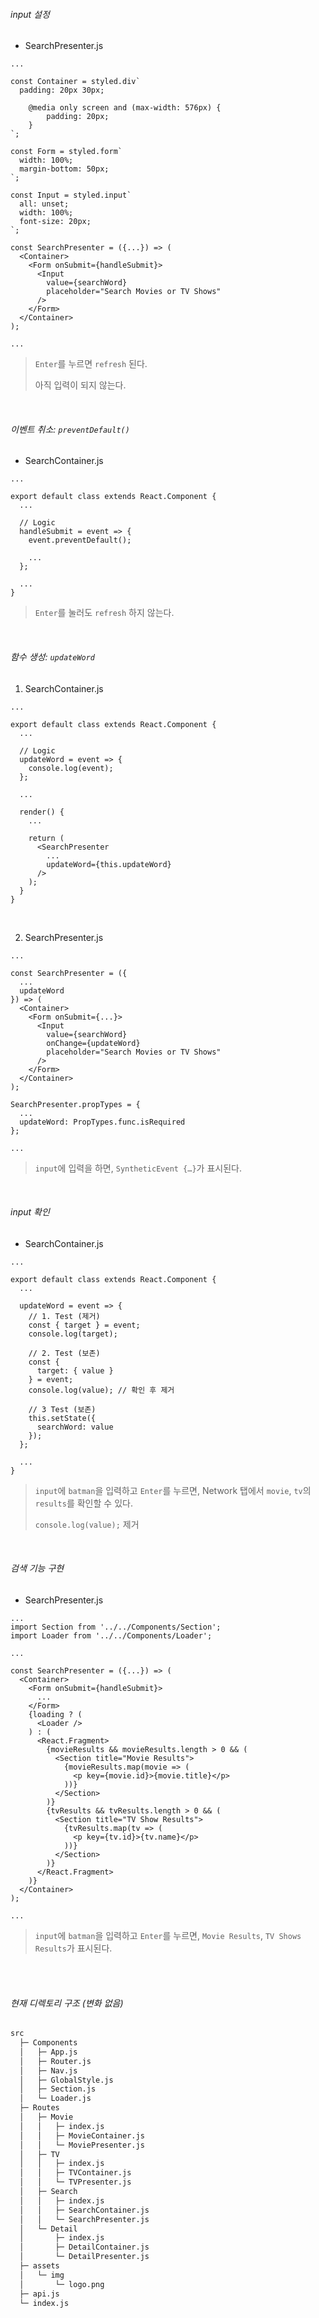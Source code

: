###### input 설정

- SearchPresenter.js

```react
...

const Container = styled.div`
  padding: 20px 30px;

	@media only screen and (max-width: 576px) {
		padding: 20px;
	}
`;

const Form = styled.form`
  width: 100%;
  margin-bottom: 50px;
`;

const Input = styled.input`
  all: unset;
  width: 100%;
  font-size: 20px;
`;

const SearchPresenter = ({...}) => (
  <Container>
    <Form onSubmit={handleSubmit}>
      <Input
        value={searchWord}
        placeholder="Search Movies or TV Shows"
      />
    </Form>
  </Container>
);

...
```

> `Enter`를 누르면 `refresh` 된다.
>
> 아직 입력이 되지 않는다.

<br>

###### 이벤트 취소: `preventDefault()`

- SearchContainer.js

```react
...

export default class extends React.Component {
  ...

  // Logic
  handleSubmit = event => {
    event.preventDefault();

    ...
  };

  ...
}
```

> `Enter`를 눌러도 `refresh` 하지 않는다.

<br>

###### 함수 생성: `updateWord`

1. SearchContainer.js

```react
...

export default class extends React.Component {
  ...

  // Logic
  updateWord = event => {
    console.log(event);
  };

  ...

  render() {
    ...

    return (
      <SearchPresenter
        ...
        updateWord={this.updateWord}
      />
    );
  }
}
```

<br>

2. SearchPresenter.js

```react
...

const SearchPresenter = ({
  ...
  updateWord
}) => (
  <Container>
    <Form onSubmit={...}>
      <Input
        value={searchWord}
        onChange={updateWord}
        placeholder="Search Movies or TV Shows"
      />
    </Form>
  </Container>
);

SearchPresenter.propTypes = {
  ...
  updateWord: PropTypes.func.isRequired
};

...
```

> `input`에 입력을 하면, `SyntheticEvent {…}`가 표시된다.

<br>

###### input 확인

- SearchContainer.js

```react
...

export default class extends React.Component {
  ...

  updateWord = event => {
    // 1. Test (제거)
    const { target } = event;
    console.log(target);

    // 2. Test (보존)
    const {
      target: { value }
    } = event;
    console.log(value); // 확인 후 제거

    // 3 Test (보존)
    this.setState({
      searchWord: value
    });
  };

  ...
}
```

> `input`에 `batman`을 입력하고 `Enter`를 누르면, Network 탭에서 `movie`, `tv`의 `results`를 확인할 수 있다.
>
> `console.log(value);` 제거

<br>

###### 검색 기능 구현

- SearchPresenter.js

```react
...
import Section from '../../Components/Section';
import Loader from '../../Components/Loader';

...

const SearchPresenter = ({...}) => (
  <Container>
    <Form onSubmit={handleSubmit}>
      ...
    </Form>
    {loading ? (
      <Loader />
    ) : (
      <React.Fragment>
        {movieResults && movieResults.length > 0 && (
          <Section title="Movie Results">
            {movieResults.map(movie => (
              <p key={movie.id}>{movie.title}</p>
            ))}
          </Section>
        )}
        {tvResults && tvResults.length > 0 && (
          <Section title="TV Show Results">
            {tvResults.map(tv => (
              <p key={tv.id}>{tv.name}</p>
            ))}
          </Section>
        )}
      </React.Fragment>
    )}
  </Container>
);

...
```

> `input`에 `batman`을 입력하고 `Enter`를 누르면, `Movie Results`, `TV Shows Results`가 표시된다.

<br>

<br>

###### 현재 디렉토리 구조 (변화 없음)

```bash
src
  ├─ Components
  │   ├─ App.js
  │   ├─ Router.js
  │   ├─ Nav.js
  │   ├─ GlobalStyle.js
  │   ├─ Section.js
  │   └─ Loader.js
  ├─ Routes
  │   ├─ Movie
  │   │   ├─ index.js
  │   │   ├─ MovieContainer.js
  │   │   └─ MoviePresenter.js
  │   ├─ TV
  │   │   ├─ index.js
  │   │   ├─ TVContainer.js
  │   │   └─ TVPresenter.js
  │   ├─ Search
  │   │   ├─ index.js
  │   │   ├─ SearchContainer.js
  │   │   └─ SearchPresenter.js
  │   └─ Detail
  │       ├─ index.js
  │       ├─ DetailContainer.js
  │       └─ DetailPresenter.js
  ├─ assets
  │   └─ img
  │       └─ logo.png
  ├─ api.js
  └─ index.js
```

<br>

<br>